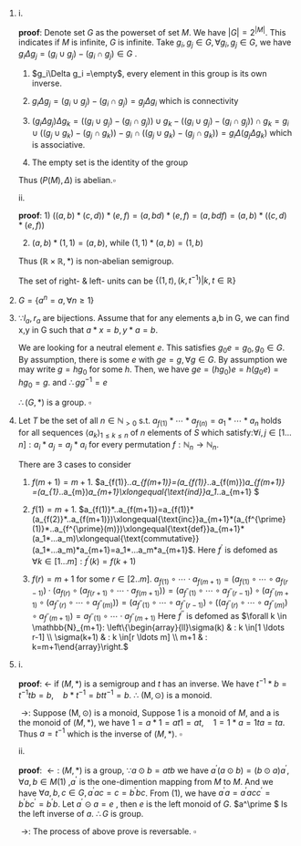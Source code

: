 1. i. 

   **proof**: Denote set $G$ as the powerset of set $M$. We have $|G|=2^{|M|}$. This indicates if $M$ is infinite, $G$ is infinite. Take $g_i,g_j \in G, \forall g_i,g_j \in G$,  we have $g_i\Delta g_j =(g_i\cup g_j)-(g_i\cap  g_j)\in G$  .

   1) $g_i\Delta g_i =\empty$, every element in this group is its own inverse.  

   2) $g_i\Delta g_j =(g_i\cup g_j)-(g_i\cap g_j)=g_j \Delta g_i$ which is connectivity

   3) $(g_i\Delta g_j)\Delta g_k=((g_i\cup g_j)-(g_i\cap  g_j))\cup g_k - ((g_i\cup g_j)-(g_i\cap  g_j))\cap g_k= g_i\cup((g_j\cup g_k)-(g_j\cap g_k))-g_i\cap((g_j\cup g_k)-(g_j\cap g_k)) =g_i\Delta(g_j\Delta g_k)$ which is associative.

   4) The empty set is the identity of the group

   Thus $(P(M),\Delta)$ is abelian.$\square$

   ii.

   **proof**: 1) $((a,b)*(c,d))*(e,f)= (a,bd) *(e,f) = (a,bdf) = (a,b)*((c,d)*(e,f))$

   2) $(a,b) *(1,1)=(a,b)$, while $(1,1) * (a,b)=(1,b)$

   Thus $(\mathbb{R} \times \mathbb{R}, *)$ is non-abelian semigroup.

   The set of right- & left- units can be $\{(1,t),(k,t^{-1})|k,t\in\mathbb{R}\}$

2. $G=\{a^n=a, \forall n\geq 1\}$ 

3. $\because l_a, r_a$ are bijections. Assume that for any elements a,b in G, we can find x,y in G such that $a*x=b, y*a=b$.
   
   We are looking for a neutral element $e$. This satisfies $g_{0} e=g_{0}, g_{0} \in G .$ By assumption, there is some $e$ with $g e=g ,\forall g \in G .$ By assumption we may write $g=h g_{0}$ for some $h .$ Then, we have $g e=\left(h g_{0}\right) e=h\left(g_{0} e\right)=h g_{0}=g .$ and $\therefore g g^{-1}=e$ 
   
   $\therefore (G,*)$ is a group. $\square$

4. Let $T$ be the set of all $n \in \mathbb{N}_{>0}$ s.t.  $a_{f(1)} * \cdots * a_{f(n)}=a_{1} * \cdots * a_{n}$
   holds for all sequences $\left\langle a_{k}\right\rangle_{1 \leq k \leq n}$ of $n$ elements of $S$ which satisfy:$\forall i, j \in[1 \ldots n]: a_{i} * a_{j}=a_{j} * a_{i}$
   for every permutation $f: \mathbb{N}_{n} \rightarrow \mathbb{N}_{n}$.

   There are 3 cases to consider 
   1. $f(m+1) =m+1$. $a_{f(1)}*..a_{f(m+1)}=(a_{f(1)}*..a_{f(m)})*a_{f(m+1)} =(a_{1}*..a_{m})*a_{m+1}\xlongequal{\text{ind}}a_1*..a_{m+1} $

   2. $f(1)=m+1$. $a_{f(1)}*..a_{f(m+1)}=a_{f(1)}*(a_{f(2)}*..a_{f(m+1)})\xlongequal{\text{inc}}a_{m+1}*(a_{f^{\prime}(1)}*..a_{f^{\prime}(m)})\xlongequal{\text{def}}a_{m+1}*(a_1*...a_m)\xlongequal{\text{commutative}}(a_1*...a_m)*a_{m+1}=a_1*...a_m*a_{m+1}$. Here $f^{\prime}$ is defomed as $\forall k \in[1 \ldots m]: f^{\prime}(k)=f(k+1)$

   3. $f(r) = m+1$ for some $r\in[2..m]$. $a_{f(1)} \circ \cdots \cdot a_{f(m+1)}=\left(a_{f(1)} \circ \cdots \circ a_{f(r-1)}\right) \cdot\left(a_{f(r)} \circ\left(a_{f(r+1)} \circ \cdots \cdot a_{f(m+1)}\right)\right)$$=\left(a_{f^{\prime\prime}(1)} \circ \cdots \circ a_{f^{\prime\prime}(r-1)}\right) \circ\left(a_{f^{\prime\prime}(m+1)} \circ\left(a_{f^{\prime\prime}(r)} \circ \cdots \circ a_{f^{\prime\prime}(m)}\right)\right)$$=\left(a_{f^{\prime\prime}(1)} \circ \cdots \circ a_{f^{\prime\prime}(r-1)}\right) \circ\left(\left(a_{f^{\prime\prime}(r)} \circ \cdots \circ a_{f^{\prime\prime}(m)}\right) \circ a_{f^{\prime\prime}(m+1)}\right)$$=a_{f^{\prime\prime}(1)} \circ \cdots \cdot a_{f^{\prime\prime}(m+1)}$ Here $f^{\prime\prime}$ is defomed as $\forall k \in \mathbb{N}_{m+1}: \left\{\begin{array}{ll}\sigma(k) & : k \in[1 \ldots r-1] \\ \sigma(k+1) & : k \in[r \ldots m] \\ m+1 & : k=m+1\end{array}\right.$




5. i.

   **proof**: $\leftarrow$ if $(M,*)$ is a semigroup and $t$ has an inverse. We have $t^{-1} * b=t^{-1} t b=b, \quad b * t^{-1}=b t t^{-1}=b$. $\therefore$   $(\mathrm{M}, \odot)$ is a monoid.

   ​		   $\rightarrow$: Suppose $(\mathrm{M}, \odot)$ is a monoid, Suppose 1 is a monoid of $M$, and a is the monoid of $(M,*)$, we have $1=a * 1=a t 1=a t, \quad 1=1 * a=1 t a=t a$. Thus $a =t^{-1}$ which is the inverse of $(M,*)$. $\square$

   ii.

   **proof**: $\leftarrow:$ $(M,*)$ is a group, $\because a\odot b = atb$  we have  $a^\prime  (a\odot b)=  (b\odot a ) a^\prime, \forall a,b \in M$(1) ,$a^\prime$ is the one-dimention mapping from $M$ to $M$. And we have $\forall a,b,c \in G, a^\prime ac = c= b^\prime b c$.  From (1), we have $a^\prime   a = a^\prime  a  c  c^\prime = b^\prime  b  c^\prime =b^\prime b$. Let $a^\prime \odot a = e$ , then $e$ is the left monoid of $G$. $a^\prime $  Is the left inverse of $a$. $\therefore G$ is group.

   ​		    $\rightarrow$: The process of above prove is reversable. $\square$

